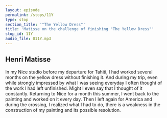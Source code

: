 ```yaml
---
layout: episode
permalink: /stops/11Y
type: stop
section_title: '"The Yellow Dress"'
title: 'Matisse on the challenge of finishing "The Yellow Dress"'
stop_id: 11Y
audio_file: 011Y.mp3
---
```


## Henri Matisse

In my Nice studio before my departure for Tahiti, I had worked several months on the yellow dress without finishing it.  And during my trip, even while strongly impressed by what I was seeing everyday I often thought of the work I had left unfinished. Might I even say that I thought of it constantly.  Returning to Nice for a month this summer, I went back to the painting and worked on it every day.  Then I left again for America and during the crossing, I realized what I had to do, there is a weakness in the construction of my painting and its possible resolution.
